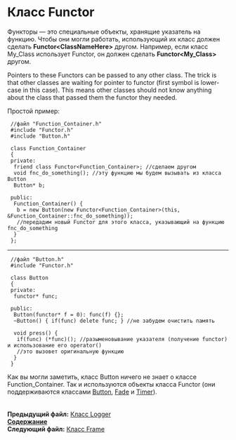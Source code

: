 ﻿# Класс Functor

Функторы — это специальные объекты, хранящие указатель на функцию. Чтобы они могли работать, использующий их класс должен сделать **Functor\<ClassNameHere\>** другом. Например, если класс My_Class использует Functor, он должен сделать **Functor\<My_Class\>** другом.

Pointers to these Functors can be passed to any other class. The trick is that other classes are waiting for pointer to functor (first symbol is lower-case in this case). This means other classes should not know anything about the class that passed them the functor they needed.

Простой пример:

     //файл "Function_Container.h"
     #include "Functor.h"
     #include "Button.h"
    
     class Function_Container
     {
     private:
      friend class Functor<Function_Container>; //сделаем другом
      void fnc_do_something(); //эту функцию мы будем вызывать из класса Button
      Button* b;
    
     public:
      Function_Container() {
       b = new Button(new Functor<Function_Container>(this, &Function_Container::fnc_do_something));
       //передадим новый Functor для этого класса, указывающий на функцию fnc_do_something
      }
     };
     
----

     //файл "Button.h"
     #include "Functor.h"
    
     class Button
     {
     private:
      functor* func;
    
     public:
      Button(functor* f = 0): func(f) {};
      ~Button() { if(func) delete func; } //не забудем очистить память
    
      void press() {
       if(func) (*func)(); //разыменовывание указателя (получение functor) и использование его operator()
       //это вызовет оригинальную функцию
      }
     }

Как вы могли заметить, класс Button ничего не знает о классе Function_Container. Так и используются объекты класса Functor (они поддерживаются классами [Button](17_Button.md), [Fade](18_Fade.md) и [Timer](19_Timer.md)).  
   
   
**Предыдущий файл:** [Класс Logger](10_Logger.md)  
**[Содержание](00_Contents.md)**  
**Следующий файл:** [Класс Frame](12_Frame.md)
